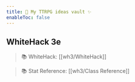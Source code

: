 ```yaml
---
title: 🐉 My TTRPG ideas vault ✨
enableToc: false
---
```


## WhiteHack 3e

> 📚 WhiteHack: [[wh3/WhiteHack]]

> 📚 Stat Reference: [[wh3/Class Reference]]
